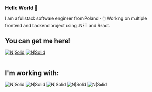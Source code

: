 ### Hello World 👋
I am a fullstack software engineer from Poland - 🖱️ Working on multiple frontend and backend project using .NET and React.

## You can get me here!
[![N|Solid](https://img.shields.io/badge/LinkedIn-0077B5?style=for-the-badge&logo=linkedin&logoColor=white)](https://www.linkedin.com/in/jedrzejewskik/)
[![N|Solid](https://img.shields.io/badge/Facebook-1877F2?style=for-the-badge&logo=facebook&logoColor=white)](https://www.facebook.com/repcak97)
<br><br>
## I'm working with: 
![N|Solid](https://img.shields.io/badge/.NET-512BD4?style=for-the-badge&logo=dotnet&logoColor=white)
![N|Solid](https://img.shields.io/badge/Microsoft_SQL_Server-CC2927?style=for-the-badge&logo=microsoft-sql-server&logoColor=white)
![N|Solid](https://img.shields.io/badge/Oracle-F80000?style=for-the-badge&logo=oracle&logoColor=black)
![N|Solid](https://img.shields.io/badge/React-20232A?style=for-the-badge&logo=react&logoColor=61DAFB)
![N|Solid](https://img.shields.io/badge/Bootstrap-563D7C?style=for-the-badge&logo=bootstrap&logoColor=white)


